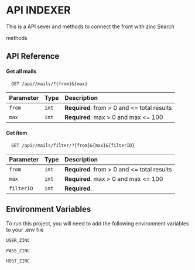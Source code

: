 
# API INDEXER

This is a API sever and methods to connect the front with zinc Search

methods


## API Reference

#### Get all mails

```http
  GET /api//mails/?{from}&{max} 
```

| Parameter | Type     | Description                |
| :-------- | :------- | :------------------------- |
| `from` | `int` | **Required**. from > 0 and <= total results|
| `max` | `int` | **Required**.  max > 0 and max <= 100 |

#### Get item

```http
  GET /api//mails/filter/?{from}&{max}&{filterID}
```

| Parameter | Type     | Description                       |
| :-------- | :------- | :-------------------------------- |
| `from` | `int` | **Required**. from > 0 and <= total results |
| `max` | `int` | **Required**.  max > 0 and max <= 100 |
| `filterID` | `int` | **Required**.  |


## Environment Variables

To run this project, you will need to add the following environment variables to your .env file

`USER_ZINC`

`PASS_ZINC`

`HOST_ZINC`
